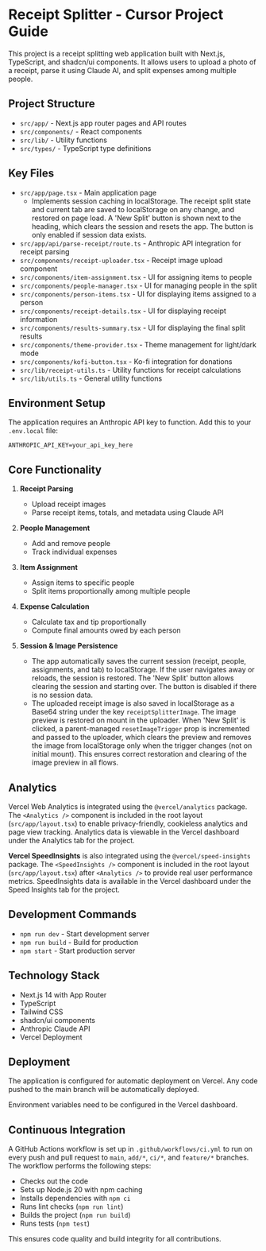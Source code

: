 # Receipt Splitter - Cursor Project Guide

This project is a receipt splitting web application built with Next.js, TypeScript, and shadcn/ui components. It allows users to upload a photo of a receipt, parse it using Claude AI, and split expenses among multiple people.

## Project Structure

- `src/app/` - Next.js app router pages and API routes
- `src/components/` - React components
- `src/lib/` - Utility functions
- `src/types/` - TypeScript type definitions

## Key Files

- `src/app/page.tsx` - Main application page
  - Implements session caching in localStorage. The receipt split state and current tab are saved to localStorage on any change, and restored on page load. A 'New Split' button is shown next to the heading, which clears the session and resets the app. The button is only enabled if session data exists.
- `src/app/api/parse-receipt/route.ts` - Anthropic API integration for receipt parsing
- `src/components/receipt-uploader.tsx` - Receipt image upload component
- `src/components/item-assignment.tsx` - UI for assigning items to people
- `src/components/people-manager.tsx` - UI for managing people in the split
- `src/components/person-items.tsx` - UI for displaying items assigned to a person
- `src/components/receipt-details.tsx` - UI for displaying receipt information
- `src/components/results-summary.tsx` - UI for displaying the final split results
- `src/components/theme-provider.tsx` - Theme management for light/dark mode
- `src/components/kofi-button.tsx` - Ko-fi integration for donations
- `src/lib/receipt-utils.ts` - Utility functions for receipt calculations
- `src/lib/utils.ts` - General utility functions

## Environment Setup

The application requires an Anthropic API key to function. Add this to your `.env.local` file:

```
ANTHROPIC_API_KEY=your_api_key_here
```

## Core Functionality

1. **Receipt Parsing**

   - Upload receipt images
   - Parse receipt items, totals, and metadata using Claude API

2. **People Management**

   - Add and remove people
   - Track individual expenses

3. **Item Assignment**

   - Assign items to specific people
   - Split items proportionally among multiple people

4. **Expense Calculation**

   - Calculate tax and tip proportionally
   - Compute final amounts owed by each person

5. **Session & Image Persistence**

   - The app automatically saves the current session (receipt, people, assignments, and tab) to localStorage. If the user navigates away or reloads, the session is restored. The 'New Split' button allows clearing the session and starting over. The button is disabled if there is no session data.
   - The uploaded receipt image is also saved in localStorage as a Base64 string under the key `receiptSplitterImage`. The image preview is restored on mount in the uploader. When 'New Split' is clicked, a parent-managed `resetImageTrigger` prop is incremented and passed to the uploader, which clears the preview and removes the image from localStorage only when the trigger changes (not on initial mount). This ensures correct restoration and clearing of the image preview in all flows.

## Analytics

Vercel Web Analytics is integrated using the `@vercel/analytics` package. The `<Analytics />` component is included in the root layout (`src/app/layout.tsx`) to enable privacy-friendly, cookieless analytics and page view tracking. Analytics data is viewable in the Vercel dashboard under the Analytics tab for the project.

**Vercel SpeedInsights** is also integrated using the `@vercel/speed-insights` package. The `<SpeedInsights />` component is included in the root layout (`src/app/layout.tsx`) after `<Analytics />` to provide real user performance metrics. SpeedInsights data is available in the Vercel dashboard under the Speed Insights tab for the project.

## Development Commands

- `npm run dev` - Start development server
- `npm run build` - Build for production
- `npm start` - Start production server

## Technology Stack

- Next.js 14 with App Router
- TypeScript
- Tailwind CSS
- shadcn/ui components
- Anthropic Claude API
- Vercel Deployment

## Deployment

The application is configured for automatic deployment on Vercel. Any code pushed to the main branch will be automatically deployed.

Environment variables need to be configured in the Vercel dashboard.

## Continuous Integration

A GitHub Actions workflow is set up in `.github/workflows/ci.yml` to run on every push and pull request to `main`, `add/*`, `ci/*`, and `feature/*` branches. The workflow performs the following steps:

- Checks out the code
- Sets up Node.js 20 with npm caching
- Installs dependencies with `npm ci`
- Runs lint checks (`npm run lint`)
- Builds the project (`npm run build`)
- Runs tests (`npm test`)

This ensures code quality and build integrity for all contributions.
